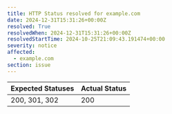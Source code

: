 ```yaml
---
title: HTTP Status resolved for example.com
date: 2024-12-31T15:31:26+00:00Z
resolved: True
resolvedWhen: 2024-12-31T15:31:26+00:00Z
resolvedStartTime: 2024-10-25T21:09:43.191474+00:00
severity: notice
affected:
  - example.com
section: issue
---
```


| Expected Statuses | Actual Status  |
|-------------------|----------------|
| 200, 301, 302 | 200 |
